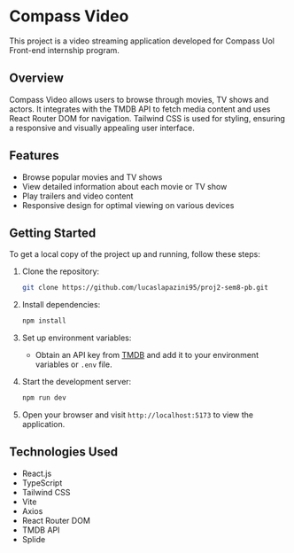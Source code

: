 # Compass Video

This project is a video streaming application developed for Compass Uol Front-end internship program.

## Overview

Compass Video allows users to browse through movies, TV shows and actors. It integrates with the TMDB API to fetch media content and uses React Router DOM for navigation. Tailwind CSS is used for styling, ensuring a responsive and visually appealing user interface.

## Features

- Browse popular movies and TV shows
- View detailed information about each movie or TV show
- Play trailers and video content
- Responsive design for optimal viewing on various devices

## Getting Started

To get a local copy of the project up and running, follow these steps:

1. Clone the repository:

   ```bash
   git clone https://github.com/lucaslapazini95/proj2-sem8-pb.git
   ```

2. Install dependencies:

   ```bash
   npm install
   ```

3. Set up environment variables:

   - Obtain an API key from [TMDB](https://developer.themoviedb.org/docs/getting-started) and add it to your environment variables or `.env` file.

4. Start the development server:

   ```bash
   npm run dev
   ```

5. Open your browser and visit `http://localhost:5173` to view the application.

## Technologies Used

- React.js
- TypeScript
- Tailwind CSS
- Vite
- Axios
- React Router DOM
- TMDB API
- Splide
